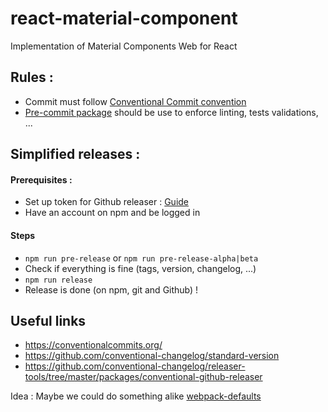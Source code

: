 # react-material-component

Implementation of Material Components Web for React

## Rules :

-   Commit must follow [Conventional Commit convention](https://conventionalcommits.org/)
-   [Pre-commit package](https://www.npmjs.com/package/pre-commit) should be use to enforce linting, tests validations, ...

## Simplified releases :

#### Prerequisites :

-   Set up token for Github releaser : [Guide](https://github.com/conventional-changelog/releaser-tools/tree/master/packages/conventional-github-releaser#setup-token-for-cli)
-   Have an account on npm and be logged in

#### Steps

-   `npm run pre-release` or `npm run pre-release-alpha|beta`
-   Check if everything is fine (tags, version, changelog, ...)
-   `npm run release`
-   Release is done (on npm, git and Github) !

## Useful links

-   https://conventionalcommits.org/
-   https://github.com/conventional-changelog/standard-version
-   https://github.com/conventional-changelog/releaser-tools/tree/master/packages/conventional-github-releaser

Idea : Maybe we could do something alike [webpack-defaults](https://github.com/webpack-contrib/webpack-defaults)
